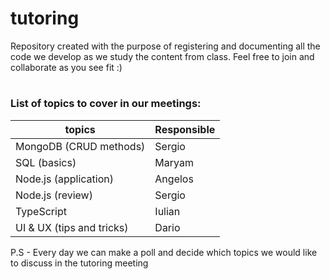 # tutoring

Repository created with the purpose of registering and documenting all the code we develop as we study the content from class. Feel free to join and collaborate as you see fit :)

# <h3> List of topics to cover in our meetings:

| topics                    | Responsible |
| ------------------------- | ----------- |
| MongoDB (CRUD methods)    | Sergio      |
| SQL (basics)              | Maryam      |
| Node.js (application)     | Angelos     |
| Node.js (review)          | Sergio      |
| TypeScript                | Iulian      |
| UI & UX (tips and tricks) | Dario       |

<p>P.S - Every day we can make a poll and decide which topics we would like to discuss in the tutoring meeting

